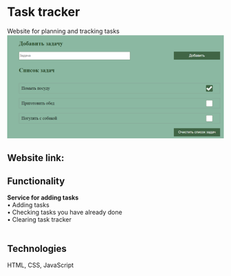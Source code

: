 # Task tracker <br/>
 Website for planning and tracking tasks <br/>
<img src="readme.png" />

## Website link: <br/>
<a target="_blank"></a>



## Functionality <br/>
  <strong>Service for adding tasks</strong> <br/>
	&bull; Adding tasks<br/>
	&bull; Checking tasks you have already done<br/>
    &bull; Clearing task tracker<br/><br/>





## Technologies <br/>
HTML, CSS, JavaScript<br/><br/>